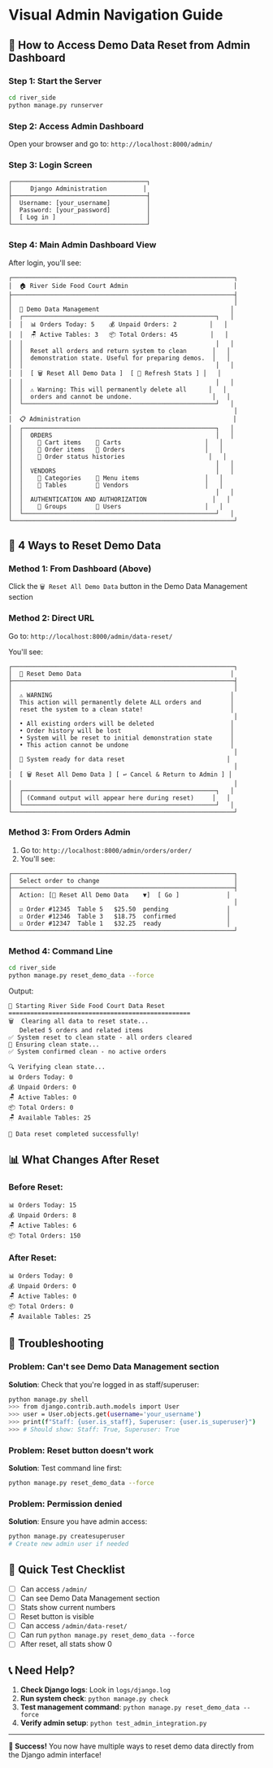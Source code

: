 # Visual Admin Navigation Guide

## 🎯 How to Access Demo Data Reset from Admin Dashboard

### Step 1: Start the Server
```bash
cd river_side
python manage.py runserver
```

### Step 2: Access Admin Dashboard
Open your browser and go to: `http://localhost:8000/admin/`

### Step 3: Login Screen
```
┌─────────────────────────────────────┐
│     Django Administration          │
├─────────────────────────────────────┤
│  Username: [your_username]          │
│  Password: [your_password]          │
│  [ Log in ]                         │
└─────────────────────────────────────┘
```

### Step 4: Main Admin Dashboard View
After login, you'll see:

```
┌─────────────────────────────────────────────────────────────┐
│  🏠 River Side Food Court Admin                             │
├─────────────────────────────────────────────────────────────┤
│                                                             │
│  🔄 Demo Data Management                                    │
│  ┌─────────────────────────────────────────────────────┐   │
│  │  📊 Orders Today: 5    💰 Unpaid Orders: 2         │   │
│  │  🪑 Active Tables: 3   📦 Total Orders: 45         │   │
│  │                                                     │   │
│  │  Reset all orders and return system to clean       │   │
│  │  demonstration state. Useful for preparing demos.  │   │
│  │                                                     │   │
│  │  [ 🗑️ Reset All Demo Data ]  [ 🔄 Refresh Stats ] │   │
│  │                                                     │   │
│  │  ⚠️ Warning: This will permanently delete all      │   │
│  │  orders and cannot be undone.                      │   │
│  └─────────────────────────────────────────────────────┘   │
│                                                             │
│  📋 Administration                                          │
│  ┌─────────────────────────────────────────────────────┐   │
│  │  ORDERS                                             │   │
│  │    🔸 Cart items    🔸 Carts                       │   │
│  │    🔸 Order items   🔸 Orders                      │   │
│  │    🔸 Order status histories                       │   │
│  │                                                     │   │
│  │  VENDORS                                            │   │
│  │    🔸 Categories    🔸 Menu items                  │   │
│  │    🔸 Tables        🔸 Vendors                     │   │
│  │                                                     │   │
│  │  AUTHENTICATION AND AUTHORIZATION                  │   │
│  │    🔸 Groups        🔸 Users                       │   │
│  └─────────────────────────────────────────────────────┘   │
└─────────────────────────────────────────────────────────────┘
```

## 🔄 4 Ways to Reset Demo Data

### Method 1: From Dashboard (Above)
Click the `🗑️ Reset All Demo Data` button in the Demo Data Management section

### Method 2: Direct URL
Go to: `http://localhost:8000/admin/data-reset/`

You'll see:
```
┌─────────────────────────────────────────────────────────────┐
│  🔄 Reset Demo Data                                         │
├─────────────────────────────────────────────────────────────┤
│                                                             │
│  ⚠️ WARNING                                                 │
│  This action will permanently delete ALL orders and        │
│  reset the system to a clean state!                        │
│                                                             │
│  • All existing orders will be deleted                     │
│  • Order history will be lost                              │
│  • System will be reset to initial demonstration state     │
│  • This action cannot be undone                            │
│                                                             │
│  🎯 System ready for data reset                            │
│                                                             │
│  [ 🗑️ Reset All Demo Data ] [ ↩️ Cancel & Return to Admin ] │
│                                                             │
│  ┌─────────────────────────────────────────────────────┐   │
│  │ (Command output will appear here during reset)     │   │
│  └─────────────────────────────────────────────────────┘   │
└─────────────────────────────────────────────────────────────┘
```

### Method 3: From Orders Admin
1. Go to: `http://localhost:8000/admin/orders/order/`
2. You'll see:
```
┌─────────────────────────────────────────────────────────────┐
│  Select order to change                                     │
├─────────────────────────────────────────────────────────────┤
│  Action: [🔄 Reset All Demo Data    ▼]  [ Go ]             │
│                                                             │
│  ☑️ Order #12345  Table 5   $25.50  pending                │
│  ☑️ Order #12346  Table 3   $18.75  confirmed              │
│  ☑️ Order #12347  Table 1   $32.25  ready                  │
└─────────────────────────────────────────────────────────────┘
```

### Method 4: Command Line
```bash
cd river_side
python manage.py reset_demo_data --force
```

Output:
```
🚀 Starting River Side Food Court Data Reset
==================================================
🗑️  Clearing all data to reset state...
   Deleted 5 orders and related items
✅ System reset to clean state - all orders cleared
🧹 Ensuring clean state...
✅ System confirmed clean - no active orders

🔍 Verifying clean state...
📊 Orders Today: 0
💰 Unpaid Orders: 0
🪑 Active Tables: 0
📦 Total Orders: 0
🪑 Available Tables: 25

🎉 Data reset completed successfully!
```

## 📊 What Changes After Reset

### Before Reset:
```
📊 Orders Today: 15
💰 Unpaid Orders: 8
🪑 Active Tables: 6
📦 Total Orders: 150
```

### After Reset:
```
📊 Orders Today: 0
💰 Unpaid Orders: 0
🪑 Active Tables: 0
📦 Total Orders: 0
🪑 Available Tables: 25
```

## 🔧 Troubleshooting

### Problem: Can't see Demo Data Management section
**Solution**: Check that you're logged in as staff/superuser:
```bash
python manage.py shell
>>> from django.contrib.auth.models import User
>>> user = User.objects.get(username='your_username')
>>> print(f"Staff: {user.is_staff}, Superuser: {user.is_superuser}")
>>> # Should show: Staff: True, Superuser: True
```

### Problem: Reset button doesn't work
**Solution**: Test command line first:
```bash
python manage.py reset_demo_data --force
```

### Problem: Permission denied
**Solution**: Ensure you have admin access:
```bash
python manage.py createsuperuser
# Create new admin user if needed
```

## 🎯 Quick Test Checklist

- [ ] Can access `/admin/`
- [ ] Can see Demo Data Management section
- [ ] Stats show current numbers
- [ ] Reset button is visible
- [ ] Can access `/admin/data-reset/`
- [ ] Can run `python manage.py reset_demo_data --force`
- [ ] After reset, all stats show 0

## 📞 Need Help?

1. **Check Django logs**: Look in `logs/django.log`
2. **Run system check**: `python manage.py check`
3. **Test management command**: `python manage.py reset_demo_data --force`
4. **Verify admin setup**: `python test_admin_integration.py`

---

**🎉 Success!** You now have multiple ways to reset demo data directly from the Django admin interface!